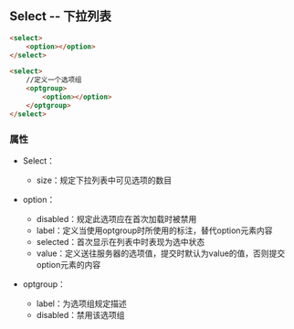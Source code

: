 ## Select -- 下拉列表

```markdown
<select>
    <option></option>
</select>

<select>
    //定义一个选项组
    <optgroup>
        <option></option>
    </optgroup>
</select>
```

### 属性

* Select：

  * size：规定下拉列表中可见选项的数目

* option：

  * disabled：规定此选项应在首次加载时被禁用
  * label：定义当使用optgroup时所使用的标注，替代option元素内容
  * selected：首次显示在列表中时表现为选中状态
  * value：定义送往服务器的选项值，提交时默认为value的值，否则提交option元素的内容

* optgroup：

  * label：为选项组规定描述
  * disabled：禁用该选项组



